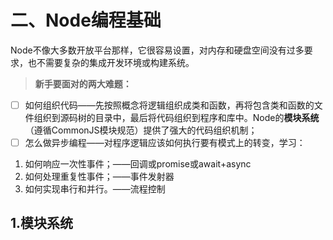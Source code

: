 # 二、Node编程基础
Node不像大多数开放平台那样，它很容易设置，对内存和硬盘空间没有过多要求，也不需要复杂的集成开发环境或构建系统。

> **新手要面对的两大难题：**
- [ ] 如何组织代码——先按照概念将逻辑组织成类和函数，再将包含类和函数的文件组织到源码树的目录中，最后将代码组织到程序和库中。Node的**模块系统**（遵循CommonJS模块规范）提供了强大的代码组织机制；
- [ ] 怎么做异步编程——对程序逻辑应该如何执行要有模式上的转变，学习：
1. 如何响应一次性事件；——回调或promise或await+async
2. 如何处理重复性事件；——事件发射器
3. 如何实现串行和并行。——流程控制

##  1.模块系统